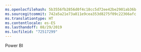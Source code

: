 ```yaml
---
ms.openlocfilehash: 5b3556fb2856d0f4c18cc5d72ee42be2901ab36b
ms.sourcegitcommit: 742a5a21e73a811e9cea353d8275f09c22366afc
ms.translationtype: HT
ms.contentlocale: es-ES
ms.lasthandoff: 08/29/2019
ms.locfileid: "72517299"
---
```

Power BI